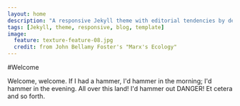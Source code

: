 ```yaml
---
layout: home
description: "A responsive Jekyll theme with editorial tendencies by designer Michael Rose."
tags: [Jekyll, theme, responsive, blog, template]
image:
  feature: texture-feature-08.jpg
  credit: from John Bellamy Foster's "Marx's Ecology"
---
```


#Welcome

Welcome, welcome. If I had a hammer, I'd hammer in the morning; I'd hammer in the evening. All over this land! I'd hammer out DANGER! Et cetera and so forth.